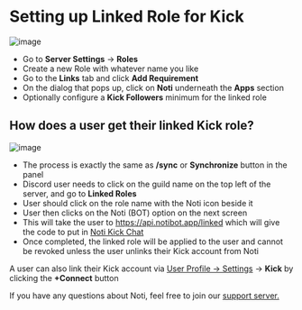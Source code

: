# Setting up Linked Role for Kick

![image](https://github.com/NotiBot/Wiki/assets/131436334/7eb514be-9d92-4f51-a3d5-e8cec10e83aa)

* Go to **Server Settings** -> **Roles**
* Create a new Role with whatever name you like
* Go to the **Links** tab and click **Add Requirement**
* On the dialog that pops up, click on **Noti** underneath the **Apps** section
* Optionally configure a **Kick Followers** minimum for the linked role

## How does a user get their linked Kick role?

![image](https://github.com/NotiBot/Wiki/assets/131436334/e6877c4a-9461-4b2a-b3d3-742528fbfaa0)

* The process is exactly the same as **/sync** or **Synchronize** button in the panel
* Discord user needs to click on the guild name on the top left of the server, and go to **Linked Roles**
* User should click on the role name with the Noti icon beside it
* User then clicks on the Noti (BOT) option on the next screen
* This will take the user to https://api.notibot.app/linked which will give the code to put in [Noti Kick Chat](https://kick.com/noti/chatroom)
* Once completed, the linked role will be applied to the user and cannot be revoked unless the user unlinks their Kick account from Noti

A user can also link their Kick account via [User Profile -> Settings](https://notibot.app/dashboard/settings) -> **Kick** by clicking the **+Connect** button

If you have any questions about Noti, feel free to join our [support server. ](https://notibot.app/support)
